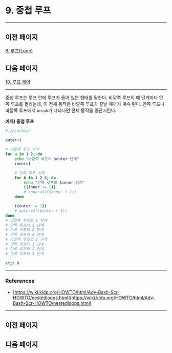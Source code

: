 # 9. 중첩 루프

---

## 이전 페이지

[8. 루프(Loop)](8%20%E1%84%85%E1%85%AE%E1%84%91%E1%85%B3(Loop)%20e197ab98d6274afd98a4b067e3828668.md)

## 다음 페이지

[10. 루프 제어](10%20%E1%84%85%E1%85%AE%E1%84%91%E1%85%B3%20%E1%84%8C%E1%85%A6%E1%84%8B%E1%85%A5%20e1727914929e44c0a0f8e4f387f01edf.md)

---

중첩 루프는 루프 안에 루프가 들어 있는 형태를 말한다. 바깥쪽 루프의 매 단계마다 안쪽 루프를 돌리는데, 이 전체 동작은 바깥쪽 루프가 끝날 때까지 계속 된다. 안쪽 루프나 바깥쪽 루프에서 `break`가 나타나면 전체 동작을 중단시킨다.

**예제) 중첩 루프**

```bash
#!/bin/bash

outer=1

# 바깥쪽 루프 시작
for a in 1 2; do
    echo "바깥쪽 루프의 $outer 단계"
    inner=1

    # 안쪽 루프 시작
    for b in 1 2 3; do
        echo "안쪽 루프의 $inner 단계"
        ((inner += 1))
        # inner=$(($inner + 1))
    done

    ((outer += 1))
    # outer=$(($outer + 1))
done
# 바깥쪽 루프의 1 단계
# 안쪽 루프의 1 단계
# 안쪽 루프의 2 단계
# 안쪽 루프의 3 단계
# 바깥쪽 루프의 2 단계
# 안쪽 루프의 1 단계
# 안쪽 루프의 2 단계
# 안쪽 루프의 3 단계

exit 0
```

---

### References

- [https://wiki.kldp.org/HOWTO/html/Adv-Bash-Scr-HOWTO/nestedloops.html](https://wiki.kldp.org/HOWTO/html/Adv-Bash-Scr-HOWTO/nestedloops.html)

---

## 이전 페이지

## 다음 페이지
